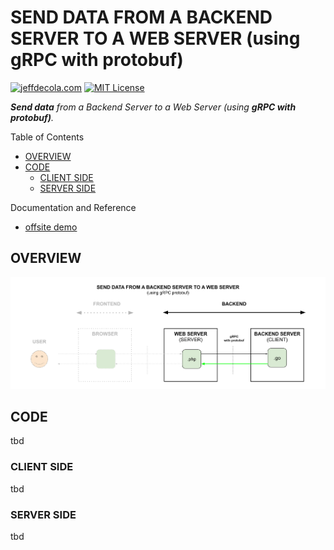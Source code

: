 # SEND DATA FROM A BACKEND SERVER TO A WEB SERVER (using gRPC with protobuf)

[![jeffdecola.com](https://img.shields.io/badge/website-jeffdecola.com-blue)](https://jeffdecola.com)
[![MIT License](https://img.shields.io/:license-mit-blue.svg)](https://jeffdecola.mit-license.org)

_**Send data**
from a Backend Server
to a Web Server
(using **gRPC with protobuf)**._

Table of Contents

* [OVERVIEW](https://github.com/JeffDeCola/my-frontend-and-backend-api-examples/tree/main/my-frontend-and-backend-api-examples/backend-server-as-a-client/send-data-from-backend-server-to-web-server-using-grpc-with-protobuf#overview)
* [CODE](https://github.com/JeffDeCola/my-frontend-and-backend-api-examples/tree/main/my-frontend-and-backend-api-examples/backend-server-as-a-client/send-data-from-backend-server-to-web-server-using-grpc-with-protobuf#code)
  * [CLIENT SIDE](https://github.com/JeffDeCola/my-frontend-and-backend-api-examples/tree/main/my-frontend-and-backend-api-examples/backend-server-as-a-client/send-data-from-backend-server-to-web-server-using-grpc-with-protobuf#client-side)
  * [SERVER SIDE](https://github.com/JeffDeCola/my-frontend-and-backend-api-examples/tree/main/my-frontend-and-backend-api-examples/backend-server-as-a-client/send-data-from-backend-server-to-web-server-using-grpc-with-protobuf#server-side)

Documentation and Reference

* [offsite demo](http://www.jeffdecola.com/my-frontend-and-backend-api-examples/index.php?page=send-data-from-backend-server-to-web-server-using-grpc-with-protobuf)

## OVERVIEW

![IMAGE](../../../docs/pics/backend-server-as-a-client/send-data-from-backend-server-to-web-server-using-grpc-with-protobuf.svg)

## CODE

tbd

### CLIENT SIDE

tbd

### SERVER SIDE

tbd

